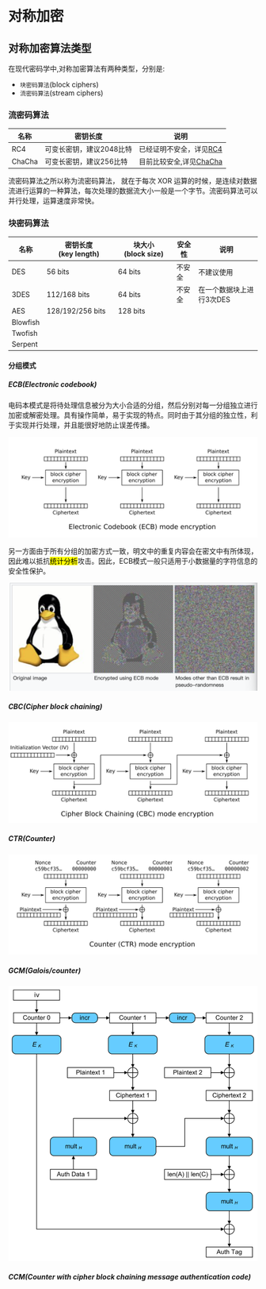 # 对称加密

## 对称加密算法类型

在现代密码学中,对称加密算法有两种类型，分别是:

- `块密码算法`(block ciphers)
- `流密码算法`(stream ciphers)

### 流密码算法

| 名称     | 密钥长度           | 说明                                                                      |
| ------ | -------------- | ----------------------------------------------------------------------- |
| RC4    | 可变长密钥，建议2048比特 | 已经证明不安全，详见[RC4](https://en.wikipedia.org/wiki/RC4#Security)             |
| ChaCha | 可变长密钥，建议256比特  | 目前比较安全,详见[ChaCha](https://en.wikipedia.org/wiki/Salsa20#ChaCha_variant) |

流密码算法之所以称为流密码算法， 就在于每次 XOR 运算的时候，是连续对数据流进行运算的一种算法，每次处理的数据流大小一般是一个字节。流密码算法可以并行处理，运算速度非常快。

### 块密码算法

| 名称       | 密钥长度(key length) | 块大小(block size) | 安全性 | 说明             |
| -------- | ---------------- | --------------- | --- | -------------- |
| DES      | 56 bits          | 64 bits         | 不安全 | 不建议使用          |
| 3DES     | 112/168 bits     | 64 bits         | 不安全 | 在一个数据块上进行3次DES |
| AES      | 128/192/256 bits | 128 bits        |     |                |
| Blowfish |                  |                 |     |                |
| Twofish  |                  |                 |     |                |
| Serpent  |                  |                 |     |                |

#### 分组模式

##### ECB(Electronic codebook)

电码本模式是将待处理信息被分为大小合适的分组，然后分别对每一分组独立进行加密或解密处理。具有操作简单，易于实现的特点。同时由于其分组的独立性，利于实现并行处理，并且能很好地防止误差传播。

![ECB_E](_resources/ECB_encryption.svg)

另一方面由于所有分组的加密方式一致，明文中的重复内容会在密文中有所体现，因此难以抵抗<mark>统计分析</mark>攻击。因此，ECB模式一般只适用于小数据量的字符信息的安全性保护。

![ECB_S](_resources/ECB_security.png)

##### CBC(Cipher block chaining)

![CBC_E](_resources/CBC_encryption.svg)

##### CTR(Counter)

![CTR_E](_resources/CTR_encryption.svg)

##### GCM(Galois/counter)

![CTR_E](_resources/GCM-Galois_Counter_Mode_with_IV.svg)

##### CCM(Counter with cipher block chaining message authentication code)

